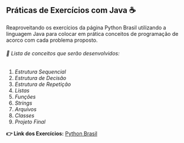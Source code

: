 ## Práticas de Exercícios com Java ☕

Reaproveitando os exercícios da página Python Brasil utilizando a linguagem Java para colocar em prática conceitos de programação de acorco com cada problema proposto.

###### :bookmark_tabs:  Lista de conceitos que serão desenvolvidos:

1. *Estrutura Sequencial*
2. *Estrutura de Decisão*
3. *Estrutura de Repetição*
4. *Listas*
5. *Funções*
6. *Strings*
7. *Arquivos*
8. *Classes*
9. *Projeto Final*

**:point_right: Link dos Exercícios:** [Python Brasil](https://wiki.python.org.br/ListaDeExercicios)
